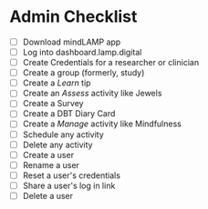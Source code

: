 # Admin Checklist
- [ ] Download mindLAMP app
- [ ] Log into dashboard.lamp.digital
- [ ] Create Credentials for a researcher or clinician
- [ ] Create a group (formerly, study)
- [ ] Create a _Learn_ tip
- [ ] Create an _Assess_ activity like Jewels
- [ ] Create a Survey
- [ ] Create a DBT Diary Card
- [ ] Create a _Manage_ activity like Mindfulness
- [ ] Schedule any activity
- [ ] Delete any activity
- [ ] Create a user
- [ ] Rename a user
- [ ] Reset a user's credentials
- [ ] Share a user's log in link
- [ ] Delete a user
